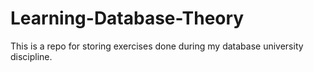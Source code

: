 # Learning-Database-Theory
This is a repo for storing exercises done during my database university discipline.
